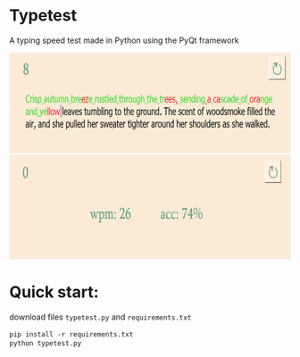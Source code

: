 # Typetest
A typing speed test made in Python using the PyQt framework

<img src="https://github.com/gleverrr/typetest/blob/main/image1.PNG" alt="screen1" height = "180">
<img src="https://github.com/gleverrr/typetest/blob/main/image2.PNG" alt="screen2" height = "187">

# Quick start:

download files ```typetest.py``` and ```requirements.txt```

```
pip install -r requirements.txt
python typetest.py
```
